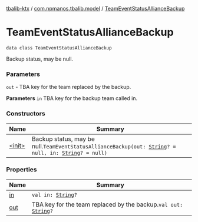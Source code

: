 [tbalib-ktx](../../index.md) / [com.npmanos.tbalib.model](../index.md) / [TeamEventStatusAllianceBackup](./index.md)

# TeamEventStatusAllianceBackup

`data class TeamEventStatusAllianceBackup`

Backup status, may be null.

### Parameters

`out` - TBA key for the team replaced by the backup.

**Parameters**
`in` TBA key for the backup team called in.

### Constructors

| Name | Summary |
|---|---|
| [&lt;init&gt;](-init-.md) | Backup status, may be null.`TeamEventStatusAllianceBackup(out: `[`String`](https://kotlinlang.org/api/latest/jvm/stdlib/kotlin/-string/index.html)`? = null, in: `[`String`](https://kotlinlang.org/api/latest/jvm/stdlib/kotlin/-string/index.html)`? = null)` |

### Properties

| Name | Summary |
|---|---|
| [in](in.md) | `val in: `[`String`](https://kotlinlang.org/api/latest/jvm/stdlib/kotlin/-string/index.html)`?` |
| [out](out.md) | TBA key for the team replaced by the backup.`val out: `[`String`](https://kotlinlang.org/api/latest/jvm/stdlib/kotlin/-string/index.html)`?` |
